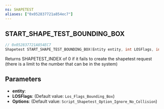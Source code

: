 ```yaml
---
ns: SHAPETEST
aliases: ["0x052837721a854ec7"]
---
```

## START_SHAPE_TEST_BOUNDING_BOX

```c
// 0x052837721A854EC7
Shapetest START_SHAPE_TEST_BOUNDING_BOX(Entity entity, int LOSFlags, int Options);
```

Returns SHAPETEST_INDEX of 0 if it fails to create the shapetest request (there is a limit to the number that can be in the system)


## Parameters
* **entity**: 
* **LOSFlags**: (Default value: `Los_Flags_Bounding_Box`)
* **Options**: (Default value: `Script_Shapetest_Option_Ignore_No_Collision`)
